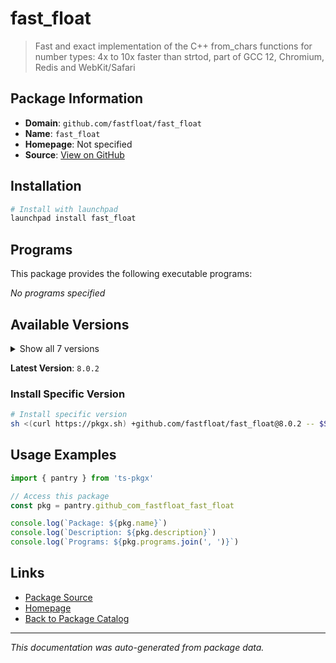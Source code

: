 # fast_float

> Fast and exact implementation of the C++ from_chars functions for number types: 4x to 10x faster than strtod, part of GCC 12, Chromium, Redis and WebKit/Safari

## Package Information

- **Domain**: `github.com/fastfloat/fast_float`
- **Name**: `fast_float`
- **Homepage**: Not specified
- **Source**: [View on GitHub](https://github.com/pkgxdev/pantry/tree/main/projects/github.com/fastfloat/fast_float/package.yml)

## Installation

```bash
# Install with launchpad
launchpad install fast_float
```

## Programs

This package provides the following executable programs:

*No programs specified*

## Available Versions

<details>
<summary>Show all 7 versions</summary>

- `8.0.2`, `8.0.1`, `8.0.0`, `7.0.0`, `6.1.6`
- `6.1.5`, `6.1.4`

</details>

**Latest Version**: `8.0.2`

### Install Specific Version

```bash
# Install specific version
sh <(curl https://pkgx.sh) +github.com/fastfloat/fast_float@8.0.2 -- $SHELL -i
```

## Usage Examples

```typescript
import { pantry } from 'ts-pkgx'

// Access this package
const pkg = pantry.github_com_fastfloat_fast_float

console.log(`Package: ${pkg.name}`)
console.log(`Description: ${pkg.description}`)
console.log(`Programs: ${pkg.programs.join(', ')}`)
```

## Links

- [Package Source](https://github.com/pkgxdev/pantry/tree/main/projects/github.com/fastfloat/fast_float/package.yml)
- [Homepage](#)
- [Back to Package Catalog](../package-catalog.md)

---

*This documentation was auto-generated from package data.*
